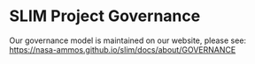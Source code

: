 # SLIM Project Governance

Our governance model is maintained on our website, please see: https://nasa-ammos.github.io/slim/docs/about/GOVERNANCE
